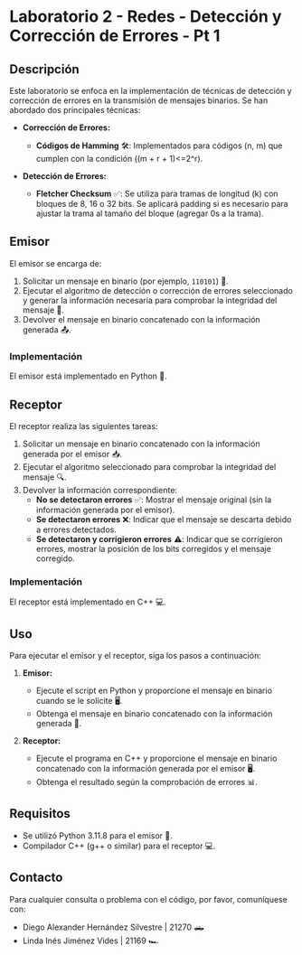 # Laboratorio 2 - Redes - Detección y Corrección de Errores - Pt 1
## Descripción

Este laboratorio se enfoca en la implementación de técnicas de detección y corrección de errores en la transmisión de mensajes binarios. Se han abordado dos principales técnicas:

- **Corrección de Errores:**
  - **Códigos de Hamming** 🛠️: Implementados para códigos (n, m) que cumplen con la condición \((m + r + 1)<=2^r\).

- **Detección de Errores:**
  - **Fletcher Checksum** ✅: Se utiliza para tramas de longitud \(k\) con bloques de 8, 16 o 32 bits. Se aplicará padding si es necesario para ajustar la trama al tamaño del bloque (agregar 0s a la trama).

## Emisor

El emisor se encarga de:

1. Solicitar un mensaje en binario (por ejemplo, `110101`) 💬.
2. Ejecutar el algoritmo de detección o corrección de errores seleccionado y generar la información necesaria para comprobar la integridad del mensaje 🔄.
3. Devolver el mensaje en binario concatenado con la información generada 📤.

### Implementación
El emisor está implementado en Python 🐍.

## Receptor

El receptor realiza las siguientes tareas:

1. Solicitar un mensaje en binario concatenado con la información generada por el emisor 📥.
2. Ejecutar el algoritmo seleccionado para comprobar la integridad del mensaje 🔍.
3. Devolver la información correspondiente:
   - **No se detectaron errores** ✅: Mostrar el mensaje original (sin la información generada por el emisor).
   - **Se detectaron errores** ❌: Indicar que el mensaje se descarta debido a errores detectados.
   - **Se detectaron y corrigieron errores** ⚠️: Indicar que se corrigieron errores, mostrar la posición de los bits corregidos y el mensaje corregido.

### Implementación
El receptor está implementado en C++ 💻.

## Uso

Para ejecutar el emisor y el receptor, siga los pasos a continuación:

1. **Emisor:**
   - Ejecute el script en Python y proporcione el mensaje en binario cuando se le solicite 🖥️.
   - Obtenga el mensaje en binario concatenado con la información generada 📩.

2. **Receptor:**
   - Ejecute el programa en C++ y proporcione el mensaje en binario concatenado con la información generada por el emisor 🖥️.
   - Obtenga el resultado según la comprobación de errores 📊.

## Requisitos

- Se utilizó Python 3.11.8 para el emisor 🐍.
- Compilador C++ (g++ o similar) para el receptor 💻.

## Contacto

Para cualquier consulta o problema con el código, por favor, comuníquese con:

- Diego Alexander Hernández Silvestre | 21270 🛻
- Linda Inés Jiménez Vides | 21169 🏎️